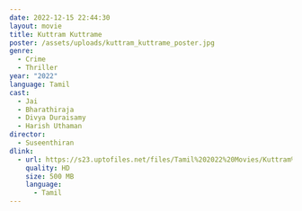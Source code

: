 ```yaml
---
date: 2022-12-15 22:44:30
layout: movie
title: Kuttram Kuttrame
poster: /assets/uploads/kuttram_kuttrame_poster.jpg
genre:
  - Crime
  - Thriller
year: "2022"
language: Tamil
cast:
  - Jai
  - Bharathiraja
  - Divya Duraisamy
  - Harish Uthaman
director:
  - Suseenthiran
dlink:
  - url: https://s23.uptofiles.net/files/Tamil%202022%20Movies/Kuttram%20Kuttrame%20(2022)/Kuttram%20Kuttrame%20(Original)/Kuttram%20Kuttrame%20(640x360)/Kuttram%20Kuttrame%20202%20HD.mp4
    quality: HD
    size: 500 MB
    language:
      - Tamil
---
```


